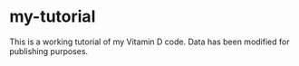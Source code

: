 # my-tutorial
This is a working tutorial of my Vitamin D code. Data has been modified for publishing purposes.
